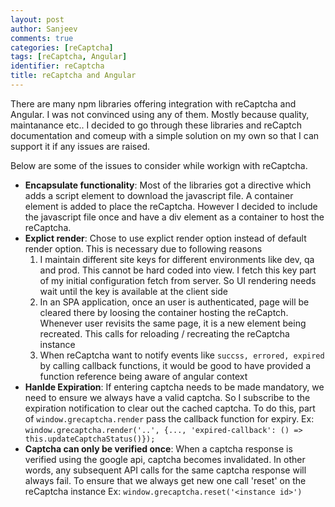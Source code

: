 ```yaml
---
layout: post
author: Sanjeev
comments: true
categories: [reCaptcha]
tags: [reCaptcha, Angular]
identifier: reCaptcha
title: reCaptcha and Angular
---
```

There are many npm libraries offering integration with reCaptcha and Angular. I was not convinced using any of them. Mostly because quality, maintanance etc.. I decided to go through these libraries and reCaptch documentation and comeup with a simple solution on my own so that I can support it if any issues are raised.

Below are some of the issues to consider while workign with reCaptcha.

<ul>
    <li><b>Encapsulate functionality</b>: Most of the libraries got a directive which adds a script element to download the javascript file. A container element is added to place the reCaptcha. However I decided to include the javascript file once and have a div element as a container to host the reCaptcha.</li>
    <li><b>Explict render</b>: Chose to use explict render option instead of default render option. This is necessary due to following reasons
        <ol>
            <li>I maintain different site keys for different environments like dev, qa and prod. This cannot be hard coded into view. I fetch this key part of my initial configuration fetch from server. So UI rendering needs wait until the key is available at the client side</li>
            <li>In an SPA application, once an user is authenticated, page will be cleared there by loosing the container hosting the reCaptch. Whenever user revisits the same page, it is a new element being recreated. This calls for reloading / recreating the reCaptcha instance</li>
            <li>When reCaptcha want to notify events like <code>succss, errored, expired</code> by calling callback functions, it would be good to have provided a function reference being aware of angular context</li>
        </ol>
    </li>
    <li><b>Hanlde Expiration</b>: If entering captcha needs to be made mandatory, we need to ensure we always have a valid captcha. So I subscribe to the expiration notification to clear out the cached captcha. To do this, part of <code>window.grecaptcha.render</code> pass the callback function for expiry. Ex: <code>window.grecaptcha.render('..', {..., 'expired-callback': () => this.updateCaptchaStatus()});</code></li>
    <li><b>Captcha can only be verified once</b>: When a captcha response is verified using the google api, captcha becomes invalidated. In other words, any subsequent API calls for the same captcha response will always fail. To ensure that we always get new one call 'reset' on the reCaptcha instance Ex: <code>window.grecaptcha.reset('&lt;instance id&gt;')</code></li>
</ul>
